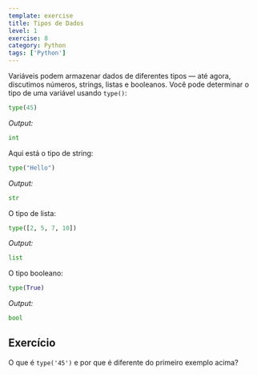 ```yaml
---
template: exercise
title: Tipos de Dados
level: 1
exercise: 8
category: Python
tags: ['Python']
---
```


Variáveis ​​podem armazenar dados de diferentes tipos — até agora, discutimos números, strings, listas e booleanos. Você pode determinar o tipo de uma variável usando `type()`:


```python
type(45)
```
*Output:*
```python
int
```

Aqui está o tipo de string:
```python
type("Hello")
```
*Output:*
```python
str
```

O tipo de lista:
```python
type([2, 5, 7, 10])
```
*Output:*
```python
list
```

O tipo booleano:
```python
type(True)
```
*Output:*
```python
bool
```

## Exercício

O que é `type('45')` e por que é diferente do primeiro exemplo acima?